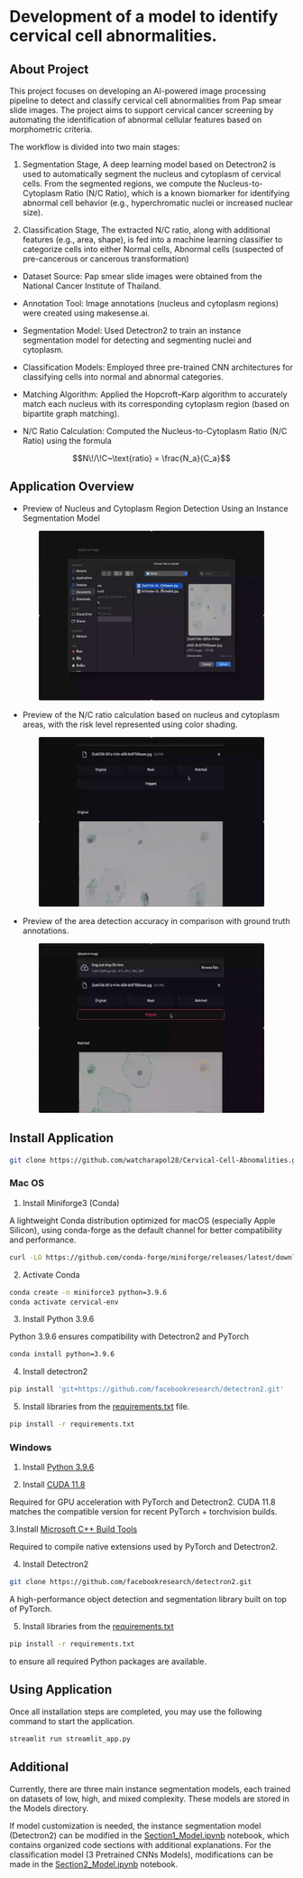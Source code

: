 # Development of a model to identify cervical cell abnormalities.

## About Project

This project focuses on developing an AI-powered image processing pipeline to detect and classify cervical cell abnormalities from Pap smear slide images. The project aims to support cervical cancer screening by automating the identification of abnormal cellular features based on morphometric criteria.

The workflow is divided into two main stages:
    
1. Segmentation Stage,
A deep learning model based on Detectron2 is used to automatically segment the nucleus and cytoplasm of cervical cells. From the segmented regions, we compute the Nucleus-to-Cytoplasm Ratio (N/C Ratio), which is a known biomarker for identifying abnormal cell behavior (e.g., hyperchromatic nuclei or increased nuclear size).
    
2. Classification Stage,
The extracted N/C ratio, along with additional features (e.g., area, shape), is fed into a machine learning classifier to categorize cells into either Normal cells, Abnormal cells (suspected of pre-cancerous or cancerous transformation)

- Dataset Source: Pap smear slide images were obtained from the National Cancer Institute of Thailand.

- Annotation Tool: Image annotations (nucleus and cytoplasm regions) were created using makesense.ai.

- Segmentation Model: Used Detectron2 to train an instance segmentation model for detecting and segmenting nuclei and cytoplasm.

- Classification Models: Employed three pre-trained CNN architectures for classifying cells into normal and abnormal categories.

- Matching Algorithm: Applied the Hopcroft–Karp algorithm to accurately match each nucleus with its corresponding cytoplasm region (based on bipartite graph matching).

- N/C Ratio Calculation: Computed the Nucleus-to-Cytoplasm Ratio (N/C Ratio) using the formula
``` math
N\!/\!C~\text{ratio} = \frac{N_a}{C_a}
```

## Application Overview 

- Preview of Nucleus and Cytoplasm Region Detection Using an Instance Segmentation Model
<div align="center">
    <img src = "temp/Start application.gif" width="400" height="300" />
</div>
    
- Preview of the N/C ratio calculation based on nucleus and cytoplasm areas, with the risk level represented using color shading.
<div align="center">
    <img src = "temp/Risk abnormalities.gif" width="400" height="300" />
</div>

- Preview of the area detection accuracy in comparison with ground truth annotations.
<div align="center">
    <img src = "temp/Prepare.gif" width="400" height="300" />
</div>

## Install Application
``` bash
git clone https://github.com/watcharapol28/Cervical-Cell-Abnomalities.git
```

### Mac OS
1. Install Miniforge3 (Conda)

A lightweight Conda distribution optimized for macOS (especially Apple Silicon), using conda-forge as the default channel for better compatibility and performance.

``` bash
curl -LO https://github.com/conda-forge/miniforge/releases/latest/download/Miniforge3-MacOSX-arm64.sh
```
2. Activate Conda
``` bash
conda create -n miniforce3 python=3.9.6 
conda activate cervical-env
```

3. Install Python 3.9.6

Python 3.9.6 ensures compatibility with Detectron2 and PyTorch
``` bash
conda install python=3.9.6
```

4. Install detectron2
``` bash
pip install 'git+https://github.com/facebookresearch/detectron2.git'
```

5. Install libraries from the [requirements.txt]() file.
``` bash
pip install -r requirements.txt
```

### Windows
1. Install [Python 3.9.6](https://www.python.org/downloads/release/python-396/)

2. Install [CUDA 11.8](https://developer.nvidia.com/cuda-11-8-0-download-archive?target_os=Windows&target_arch=x86_64&target_version=11&target_type=exe_network)

Required for GPU acceleration with PyTorch and Detectron2. CUDA 11.8 matches the compatible version for recent PyTorch + torchvision builds.

3.Install [Microsoft C++ Build Tools](https://visualstudio.microsoft.com/visual-cpp-build-tools/)

Required to compile native extensions used by PyTorch and Detectron2. 

4. Install Detectron2
``` bash
git clone https://github.com/facebookresearch/detectron2.git
```

A high-performance object detection and segmentation library built on top of PyTorch.


5. Install libraries from the [requirements.txt]()
``` bash
pip install -r requirements.txt 
``` 
to ensure all required Python packages are available.


## Using Application

Once all installation steps are completed, you may use the following command to start the application.
``` bash
streamlit run streamlit_app.py
```

## Additional
Currently, there are three main instance segmentation models, each trained on datasets of low, high, and mixed complexity. These models are stored in the Models directory.

If model customization is needed, the instance segmentation model (Detectron2) can be modified in the [Section1_Model.ipynb]() notebook, which contains organized code sections with additional explanations. For the classification model (3 Pretrained CNNs Models), modifications can be made in the [Section2_Model.ipynb]() notebook.
